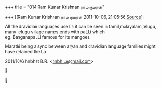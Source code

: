 +++
title = "014 Ram Kumar Krishnan ராம குமரன்"

+++
[[Ram Kumar Krishnan ராம குமரன்	2011-10-06, 21:05:56 [Source](https://groups.google.com/g/samskrita/c/Qu5-mIvGLS4)]]



All the dravidian languages use La it can be seen in tamil,malayalam,telugu, many telugu village names ends with paLLi which  
eg. BanganapaLLi famous for its mangoes.  
  
Marathi being a sync between aryan and dravidian language families might have retained the La  
  

2011/10/6 hnbhat B.R. \<[hnbh...@gmail.com]()\>  





